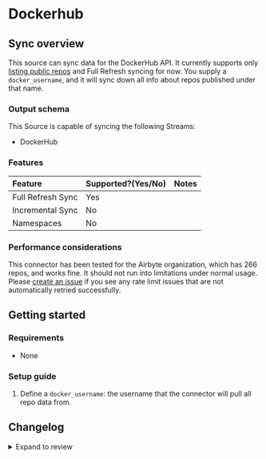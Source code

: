 # Dockerhub

## Sync overview

This source can sync data for the DockerHub API. It currently supports only [listing public repos](https://github.com/airbytehq/airbyte/issues/12773) and Full Refresh syncing for now. You supply a `docker_username`, and it will sync down all info about repos published under that name.

### Output schema

This Source is capable of syncing the following Streams:

- DockerHub

### Features

| Feature           | Supported?\(Yes/No\) | Notes |
| :---------------- | :------------------- | :---- |
| Full Refresh Sync | Yes                  |       |
| Incremental Sync  | No                   |       |
| Namespaces        | No                   |       |

### Performance considerations

This connector has been tested for the Airbyte organization, which has 266 repos, and works fine. It should not run into limitations under normal usage. Please [create an issue](https://github.com/airbytehq/airbyte/issues) if you see any rate limit issues that are not automatically retried successfully.

## Getting started

### Requirements

- None

### Setup guide

1. Define a `docker_username`: the username that the connector will pull all repo data from.

## Changelog

<details>
  <summary>Expand to review</summary>

| Version | Date       | Pull Request                                             | Subject                                                                         |
| :------ | :--------- | :------------------------------------------------------- | :------------------------------------------------------------------------------ |
| 0.3.12 | 2025-02-01 | [52836](https://github.com/airbytehq/airbyte/pull/52836) | Update dependencies |
| 0.3.11 | 2025-01-25 | [52359](https://github.com/airbytehq/airbyte/pull/52359) | Update dependencies |
| 0.3.10 | 2025-01-18 | [51663](https://github.com/airbytehq/airbyte/pull/51663) | Update dependencies |
| 0.3.9 | 2025-01-11 | [51063](https://github.com/airbytehq/airbyte/pull/51063) | Update dependencies |
| 0.3.8 | 2024-12-28 | [50541](https://github.com/airbytehq/airbyte/pull/50541) | Update dependencies |
| 0.3.7 | 2024-12-21 | [50011](https://github.com/airbytehq/airbyte/pull/50011) | Update dependencies |
| 0.3.6 | 2024-12-14 | [49515](https://github.com/airbytehq/airbyte/pull/49515) | Update dependencies |
| 0.3.5 | 2024-12-12 | [49151](https://github.com/airbytehq/airbyte/pull/49151) | Update dependencies |
| 0.3.4 | 2024-12-11 | [48306](https://github.com/airbytehq/airbyte/pull/48306) | Starting with this version, the Docker image is now rootless. Please note that this and future versions will not be compatible with Airbyte versions earlier than 0.64 |
| 0.3.3 | 2024-10-29 | [47826](https://github.com/airbytehq/airbyte/pull/47826) | Update dependencies |
| 0.3.2 | 2024-10-28 | [47664](https://github.com/airbytehq/airbyte/pull/47664) | Update dependencies |
| 0.3.1 | 2024-08-16 | [44196](https://github.com/airbytehq/airbyte/pull/44196) | Bump source-declarative-manifest version |
| 0.3.0 | 2024-08-15 | [44155](https://github.com/airbytehq/airbyte/pull/44155) | Refactor connector to manifest-only format |
| 0.2.15 | 2024-08-10 | [43670](https://github.com/airbytehq/airbyte/pull/43670) | Update dependencies |
| 0.2.14 | 2024-08-03 | [43145](https://github.com/airbytehq/airbyte/pull/43145) | Update dependencies |
| 0.2.13 | 2024-07-27 | [42715](https://github.com/airbytehq/airbyte/pull/42715) | Update dependencies |
| 0.2.12 | 2024-07-20 | [42265](https://github.com/airbytehq/airbyte/pull/42265) | Update dependencies |
| 0.2.11 | 2024-07-13 | [41908](https://github.com/airbytehq/airbyte/pull/41908) | Update dependencies |
| 0.2.10 | 2024-07-10 | [41515](https://github.com/airbytehq/airbyte/pull/41515) | Update dependencies |
| 0.2.9 | 2024-07-09 | [41079](https://github.com/airbytehq/airbyte/pull/41079) | Update dependencies |
| 0.2.8 | 2024-07-06 | [40830](https://github.com/airbytehq/airbyte/pull/40830) | Update dependencies |
| 0.2.7 | 2024-06-25 | [40261](https://github.com/airbytehq/airbyte/pull/40261) | Update dependencies |
| 0.2.6 | 2024-06-22 | [40021](https://github.com/airbytehq/airbyte/pull/40021) | Update dependencies |
| 0.2.5 | 2024-06-06 | [39295](https://github.com/airbytehq/airbyte/pull/39295) | [autopull] Upgrade base image to v1.2.2 |
| 0.2.4 | 2024-04-19 | [37151](https://github.com/airbytehq/airbyte/pull/37151) | Updating to 0.80.0 CDK |
| 0.2.3 | 2024-04-18 | [37151](https://github.com/airbytehq/airbyte/pull/37151) | Manage dependencies with Poetry. |
| 0.2.2 | 2024-04-15 | [37151](https://github.com/airbytehq/airbyte/pull/37151) | Base image migration: remove Dockerfile and use the python-connector-base image |
| 0.2.1 | 2024-04-12 | [37151](https://github.com/airbytehq/airbyte/pull/37151) | schema descriptions |
| 0.2.0 | 2023-08-24 | [29320](https://github.com/airbytehq/airbyte/pull/29320) | Migrate to Low Code |
| 0.1.1 | 2023-08-16 | [13007](https://github.com/airbytehq/airbyte/pull/13007) | Fix schema and tests |
| 0.1.0 | 2022-05-20 | [13007](https://github.com/airbytehq/airbyte/pull/13007) | New source |

</details>
